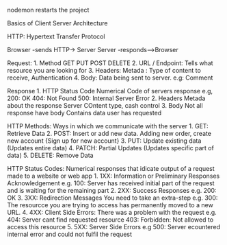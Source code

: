 nodemon restarts the project

Basics of Client Server Architecture

HTTP: Hypertext Transfer Protocol

Browser -sends HTTP-> Server
Server -responds-->Browser

Request:
    1.  Method
        GET
        PUT
        POST
        DELETE
    2.  URL / Endpoint:
        Tells what resource you are looking for
    3. Headers:
        Metada : Type of content to receive, Authentication
    4. Body:
        Data being sent to server.
        e.g: Comment

Response
    1.  HTTP Status Code
        Numerical Code of servers response
        e.g,    200: OK
                404: Not Found
                500: Internal Server Error
    2.  Headers
        Metada about the response
            Server COntent type, cash control
    3.  Body
        Not all response have body
        Contains data user has requested

HTTP Methods:
    Ways in which we communicate with the server
        1.  GET:    Retrieve Data 
        2.  POST:   Insert or add new data. Adding new order, create new account {Sign up for new account}
        3.  PUT:    Update existing data (Updates entire data) 
        4.  PATCH:  Partial Updates (Updates specific part of data)
        5.  DELETE: Remove Data

HTTP Status Codes:
    Numerical responses that idicate output of a request made to a website or web app
    1.  1XX:    Information or Preliminary Responses
                    Acknowledgement
                    e.g. 100: Server has received initial part of the request and is waiting for the remaining part
    2.  2XX:    Success Responses
                    e.g. 200:   OK
    3.  3XX:        Redirection Messages
                    You need to take an extra-step
                    e.g. 300: The resourcce you are trying to access has permanently moved to a new URL.
    4.  4XX:    Client Side Errors:
                    There was a problem with the request
                    e.g.    404:    Server cant find requested resource
                            403:    Forbidden: Not allowed to access this resource
    5.  5XX:    Server Side Errors
                    e.g     500: Server ecountered internal error and could not fulfil the request

    
             